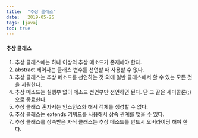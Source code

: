 ```yaml
---
title:  "추상 클래스"
date:   2019-05-25
tags: [java]
toc: true 
---
```


#### 추상 클래스

1. 추상 클래스에는 하나 이상의 추상 메소드가 존재해야 한다.
2. abstract 제어자는 클래스 변수를 선언할 때 사용할 수 없다.
3. 추상 클래스는 추상 메소드를 선언하는 것 외에 일반 클래스에서 할 수 있는 모든 것을 지원한다.
4. 추상 메소드는 실행부 없이 메소드 선언부만 선언하면 된다. 단 그 끝은 세미콜론(;)으로 종료한다.
5. 추상 클래스 혼자서는 인스턴스화 해서 객체를 생성할 수 없다.
6. 추상 클래스는 extends 키워드를 사용해서 상속 관계를 맺을 수 있다.
7. 추상 클래스를 상속받은 자식 클래스는 추상 메소드를 반드시 오버라이딩 해야 한다.



